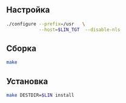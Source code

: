 <package-info :package="package" showsbu></package-info>

<script>
		new Vue({
		el: '#main',
		data: { package: {} },
		mounted: function () {
				this.getPackage('sed');
		},
		methods: {
			getPackage: function(name) {
					getPackage(name)
					.then(response => this.package = response);
			},
		}
  })
</script>

## Настройка

```bash
./configure --prefix=/usr   \
            --host=$LIN_TGT  --disable-nls
```

## Сборка

```bash
make
```

## Установка

```bash
make DESTDIR=$LIN install
```
